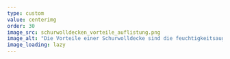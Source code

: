 ```yaml
---
type: custom
value: centerimg
order: 30
image_src: schurwolldecken_vorteile_auflistung.png
image_alt: "Die Vorteile einer Schurwolldecke sind die feuchtigkeitsaugleichende, wärmelreguliernde, und atmungsaktive Wirkung. Sie sind aus biologischen Ressourcen und lokal produziert." 
image_loading: lazy
---
```

